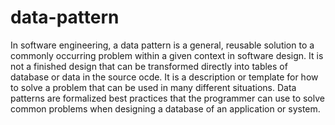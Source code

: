 # data-pattern
In software engineering, a data pattern is a general, reusable solution to a commonly occurring problem within a given context in software design. It is not a finished design that can be transformed directly into tables of database or data in the source ocde.  It is a description or template for how to solve a problem that can be used in many different situations. Data patterns are formalized best practices that the programmer can use to solve common problems when designing a database of an application or system.

